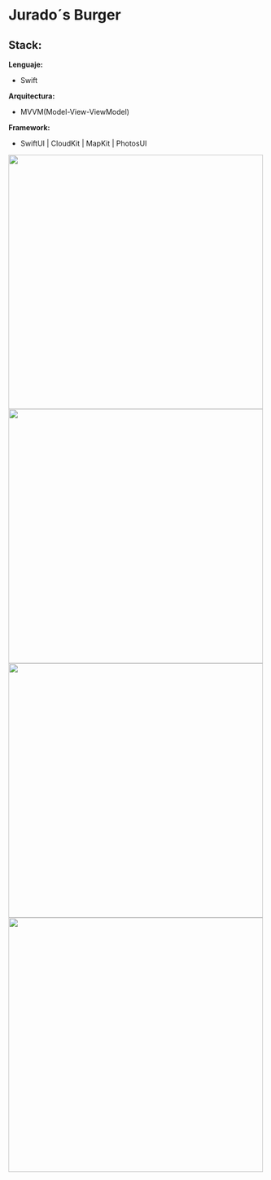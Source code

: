 # Jurado´s Burger

## Stack:
**Lenguaje:**
- Swift
  
**Arquitectura:** 
- MVVM(Model-View-ViewModel)
  
**Framework:**
- SwiftUI | CloudKit | MapKit | PhotosUI  



<div>
  <img src="https://github.com/user-attachments/assets/759b82ee-a9e9-496d-946d-7f34278c201f" width="500" height="500">
  <img src="https://github.com/user-attachments/assets/85b8ece4-08d5-49b3-bf63-8441fadc14b5" width="500" height="500">
  <img src="https://github.com/user-attachments/assets/f84a41bd-8990-42f4-a85e-d38911148af0" width="500" height="500">
  <img src="https://github.com/user-attachments/assets/f8951580-3ca7-4101-bc10-2b005ef5f47c" width="500" height="500">
</div>
 
   

